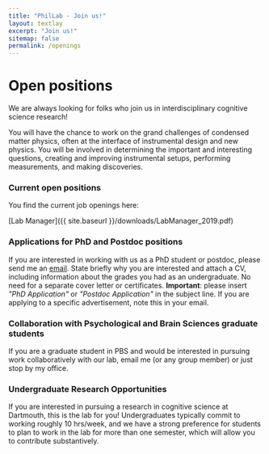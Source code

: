 ```yaml
---
title: "PhilLab - Join us!"
layout: textlay
excerpt: "Join us!"
sitemap: false
permalink: /openings
---
```


# Open positions

We are always looking for folks who join us in interdisciplinary cognitive science research!

You will have the chance to work on the grand challenges of condensed matter physics, often at the interface of instrumental design and new physics. You will be involved in determining the important and interesting questions, creating and improving instrumental setups, performing measurements, and making discoveries.

### Current open positions

You find the current job openings here:

[Lab Manager]({{ site.baseurl }}/downloads/LabManager_2019.pdf)

### Applications for PhD and Postdoc positions
If you are interested in working with us as a PhD student or postdoc, please send me an [email](mailto:jonathan.s.phillips@dartmouth.edu). State briefly why you are interested and attach a CV, including information about the grades you had as an undergraduate. No need for a separate cover letter or certificates. **Important**: please insert _"PhD Application"_ or _"Postdoc Application"_ in the subject line. If you are applying to a specific advertisement, note this in your email.

### Collaboration with Psychological and Brain Sciences graduate students
If you are a graduate student in PBS and would be interested in pursuing work collaboratively with our lab, email me (or any group member) or just stop by my office.

### Undergraduate Research Opportunities
If you are interested in pursuing a research in cognitive science at Dartmouth, this is the lab for you! Undergraduates typically commit to working roughly 10 hrs/week, and we have a strong preference for students to plan to work in the lab for more than one semester, which will allow you to contribute substantively.


<!--figure>
<img src="{{ site.url }}{{ site.baseurl }}/images/picpic/Gallery/DSC_0696.jpg" width="95%">
</figure-->
